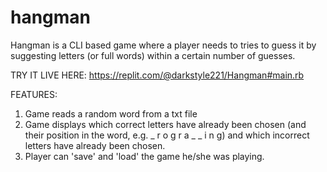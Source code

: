 # hangman

Hangman is a CLI based game where a player needs to  tries to guess it by suggesting letters (or full words) within a certain number of guesses.

TRY IT LIVE HERE: https://replit.com/@darkstyle221/Hangman#main.rb

FEATURES:
1. Game reads a random word from a txt file
2. Game displays which correct letters have already been chosen (and their position in the word, e.g. _ r o g r a _ _ i n g) and which incorrect letters have already been chosen.
3. Player can 'save' and 'load' the game he/she was playing.
